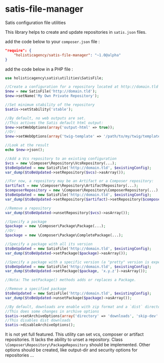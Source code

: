 # satis-file-manager
Satis configuration file utilities

This library helps to create and update repositories in `satis.json` files.

add the code below to your `composer.json` file :
```json
"require": {
    "holisticagency/satis-file-manager": "~1.0@alpha"
}
`````

add the code below in a PHP file :
```php
use holisticagency\satis\utilities\SatisFile;

//Create a configuration for a repository located at http://domain.tld
$new = new SatisFile('http://domain.tld');
$new->setName('My Own Private Repository');

//Set minimum stability of the repository
$satis->setStability('stable');

//By default, no web outputs are set.
//This actives the Satis default html output:
$new->setWebOptions(array('output-html' => true));
//Or:
$new->setWebOptions(array('twig-template' => '/path/to/my/twig/templates'));

//Look at the result
echo $new->json();

//Add a Vcs repository to an existing configuration
$vcs = new \Composer\Repository\VcsRepository(...);
$toBeUpdated = new SatisFile('http://domain.tld', $existingConfig);
var_dump($toBeUpdated->setRepository($vcs)->asArray());

//For now, a repository may be an Artifact or a Composer repository:
$artifact = new \Composer\Repository\ArtifactRepository(...);
$composerRepository = new \Composer\Repository\ComposerRepository(...);
$toBeUpdated = new SatisFile('http://domain.tld', $existingConfig);
var_dump($toBeUpdated->setRepository($artifact)->setRepository($composerRepository)->asArray());

//Remove a repository
var_dump($toBeUpdated->unsetRepository($vcs)->asArray());

//Specify a package
$package = new \Composer\Package\Package(...);
//Or:
$package = new \Composer\Package\CompletePackage(...);

//Specify a package with all its version
$toBeUpdated = new SatisFile('http://domain.tld', $existingConfig);
var_dump($toBeUpdated->setPackage($package)->asArray());

//Specify a package with a specific version (a "pretty" version is expected)
$toBeUpdated = new SatisFile('http://domain.tld', $existingConfig);
var_dump($toBeUpdated->setPackage($package, 'x.y.z')->asArray());

//Nota: The setPackage() methods adds or replaces a Package.

//Remove a specified package
$toBeUpdated = new SatisFile('http://domain.tld', $existingConfig);
var_dump($toBeUpdated->unsetPackage($package)->asArray());

//By default, downloads are enable with zip format and a `dist` directory.
//This does some changes in archive options
$satis->setArchiveOptions(array('directory' => 'downloads', 'skip-dev' => true));
//This disables dist downloads
$satis->disableArchiveOptions();
```

It is not yet full featured. This utility can set vcs, composer or artifact repositories. It lacks the ability to unset a repository. Class `\Composer\Repository\PackageRepository` should be implemented. Other options should be created, like output-dir and security options for repositories ...
